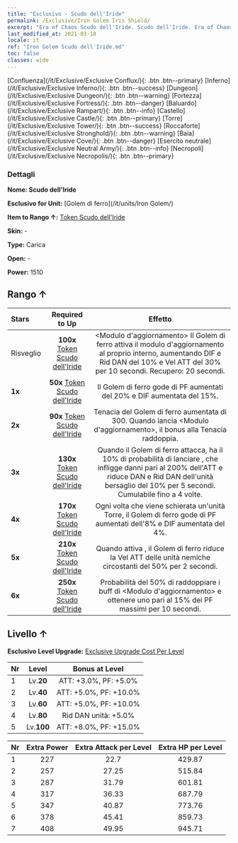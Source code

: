 ```yaml
---
title: "Esclusivo - Scudo dell'Iride"
permalink: /Exclusive/Iron Golem Iris Shield/
excerpt: "Era of Chaos Scudo dell'Iride. Scudo dell'Iride. Era of Chaos Esclusivo Scudo dell'Iride. Golem di ferro Esclusivo."
last_modified_at: 2021-03-18
locale: it
ref: "Iron Golem Scudo dell'Iride.md"
toc: false
classes: wide
---
```

 [Confluenza](/it/Exclusive/Exclusive Conflux/){: .btn .btn--primary} [Inferno](/it/Exclusive/Exclusive Inferno/){: .btn .btn--success} [Dungeon](/it/Exclusive/Exclusive Dungeon/){: .btn .btn--warning} [Fortezza](/it/Exclusive/Exclusive Fortress/){: .btn .btn--danger} [Baluardo](/it/Exclusive/Exclusive Rampart/){: .btn .btn--info} [Castello](/it/Exclusive/Exclusive Castle/){: .btn .btn--primary} [Torre](/it/Exclusive/Exclusive Tower/){: .btn .btn--success} [Roccaforte](/it/Exclusive/Exclusive Stronghold/){: .btn .btn--warning} [Baia](/it/Exclusive/Exclusive Cove/){: .btn .btn--danger} [Esercito neutrale](/it/Exclusive/Exclusive Neutral Army/){: .btn .btn--info} [Necropoli](/it/Exclusive/Exclusive Necropolis/){: .btn .btn--primary} 

### Dettagli
 **Nome: Scudo dell'Iride** 

 **Esclusivo for Unit:** [Golem di ferro](/it/units/Iron Golem/) 

 **Item to Rango ↑:** [Token Scudo dell'Iride](/it/Items/con_913/)

 **Skin:** -

 **Type:** Carica

 **Open:** -

 **Power:** 1510

## Rango ↑

  |     Stars    |  Required to Up | Effetto |
  |:-------------|:---------------:|:---------------:|
  |  Risveglio  | **100x** [Token Scudo dell'Iride](/it/Items/con_913/) | <Modulo d'aggiornamento> Il Golem di ferro attiva il modulo d'aggiornamento al proprio interno, aumentando DIF e Rid DAN del 10% e Vel ATT del 30% per 10 secondi. Recupero: 20 secondi. |
  | **1x** <i class="fas fa-star"/> | **50x** [Token Scudo dell'Iride](/it/Items/con_913/) | Il Golem di ferro gode di PF aumentati del 20% e DIF aumentata del 15%. |
  | **2x** <i class="fas fa-star"/> | **90x** [Token Scudo dell'Iride](/it/Items/con_913/) | Tenacia del Golem di ferro aumentata di 300. Quando lancia <Modulo d'aggiornamento>, il bonus alla Tenacia raddoppia. |
  | **3x** <i class="fas fa-star"/> | **130x** [Token Scudo dell'Iride](/it/Items/con_913/) | <Pugno elettromagnetico> Quando il Golem di ferro attacca, ha il 10% di probabilità di lanciare <Pugno elettromagnetico>, che infligge danni pari al 200% dell'ATT e riduce DAN e Rid DAN dell'unità bersaglio del 10% per 5 secondi. Cumulabile fino a 4 volte. |
  | **4x** <i class="fas fa-star"/> | **170x** [Token Scudo dell'Iride](/it/Items/con_913/) | Ogni volta che viene schierata un'unità Torre, il Golem di ferro gode di PF aumentati dell'8% e DIF aumentata del 4%. |
  | **5x** <i class="fas fa-star"/> | **210x** [Token Scudo dell'Iride](/it/Items/con_913/) | Quando attiva <Pugno elettromagnetico>, il Golem di ferro riduce la Vel ATT delle unità nemiche circostanti del 50% per 2 secondi. |
  | **6x** <i class="fas fa-star"/> | **250x** [Token Scudo dell'Iride](/it/Items/con_913/) | <Sovraccarico> Probabilità del 50% di raddoppiare i buff di <Modulo d'aggiornamento> e ottenere uno <scudo> pari al 15% dei PF massimi per 10 secondi. |


## Livello ↑
 **Esclusivo Level Upgrade:** [Exclusive Upgrade Cost Per Level](/Exclusive/ExclusiveUpgradeCostPerLevel/)

  |  Nr  |   Level  | Bonus at Level |
  |:-----|:--------:|:--------------:|
  | 1 | Lv.**20** | ATT: +3.0%, PF: +5.0% |
  | 2 | Lv.**40** | ATT: +5.0%, PF: +10.0% |
  | 3 | Lv.**60** | ATT: +5.0%, PF: +10.0% |
  | 4 | Lv.**80** | Rid DAN unità: +5.0% |
  | 5 | Lv.**100** | ATT: +8.0%, PF: +15.0% |


  |  Nr  |  Extra Power | Extra Attack per Level | Extra HP per Level |
  |:-----|:--------:|:--------:|:--------:|
  | 1 | 227 | 22.7 | 429.87 |
  | 2 | 257 | 27.25 | 515.84 |
  | 3 | 287 | 31.79 | 601.81 |
  | 4 | 317 | 36.33 | 687.79 |
  | 5 | 347 | 40.87 | 773.76 |
  | 6 | 378 | 45.41 | 859.73 |
  | 7 | 408 | 49.95 | 945.71 |


